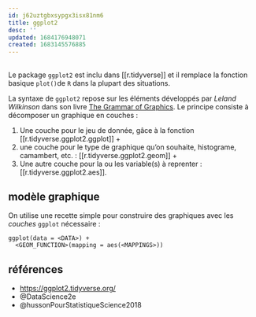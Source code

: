 ```yaml
---
id: j62uztgbxsypgx3isx81nm6
title: ggplot2
desc: ''
updated: 1684176948071
created: 1683145576885
---
```


## 

Le package `ggplot2` est inclu dans [[r.tidyverse]] et il remplace la fonction basique 
`plot()`de `R` dans la plupart des situations.

La syntaxe de `ggplot2` repose sur les éléments développés par *Leland Wilkinson* 
dans son livre [The Grammar of Graphics](https://link.springer.com/book/10.1007/0-387-28695-0). 
Le principe consiste à décomposer un graphique en couches :
1. Une couche pour le jeu de donnée, gâce à la fonction [[r.tidyverse.ggplot2.ggplot]] +
2. une couche pour le type de graphique qu’on souhaite, histograme, camambert, etc. : [[r.tidyverse.ggplot2.geom]] +
3. Une autre couche pour la ou les variable(s) à reprenter : [[r.tidyverse.ggplot2.aes]].


## modèle graphique

On utilise une recette simple pour construire des graphiques avec les *couches* 
`ggplot` nécessaire :

```{r}
ggplot(data = <DATA>) + 
  <GEOM_FUNCTION>(mapping = aes(<MAPPINGS>))
```

## références 

- https://ggplot2.tidyverse.org/
- @DataScience2e
- @hussonPourStatistiqueScience2018